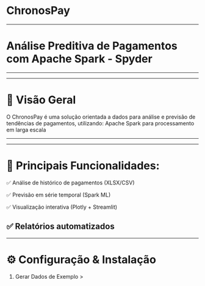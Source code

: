 # ChronosPay

---

# Análise Preditiva de Pagamentos com Apache Spark - Spyder

---

---
# 📌 Visão Geral

O ChronosPay é uma solução orientada a dados para análise e previsão de tendências de pagamentos, utilizando: Apache Spark para processamento em larga escala

---

---
# 🔹 Principais Funcionalidades:

✅ Análise de histórico de pagamentos (XLSX/CSV)

✅ Previsão em série temporal (Spark ML)

✅ Visualização interativa (Plotly + Streamlit)

✅ Relatórios automatizados
---

---
# ⚙️ Configuração & Instalação

1. Gerar Dados de Exemplo > 


